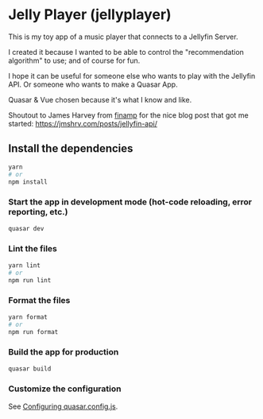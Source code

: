 # Jelly Player (jellyplayer)

This is my toy app of a music player that connects to a Jellyfin Server.

I created it because I wanted to be able to control the "recommendation algorithm" to use; and of course for fun.

I hope it can be useful for someone else who wants to play with the Jellyfin API. Or someone who wants to make a Quasar App.

Quasar & Vue chosen because it's what I know and like.

Shoutout to James Harvey from [finamp](https://github.com/jmshrv/finamp) for the nice blog post that got me started: https://jmshrv.com/posts/jellyfin-api/

## Install the dependencies
```bash
yarn
# or
npm install
```

### Start the app in development mode (hot-code reloading, error reporting, etc.)
```bash
quasar dev
```


### Lint the files
```bash
yarn lint
# or
npm run lint
```


### Format the files
```bash
yarn format
# or
npm run format
```



### Build the app for production
```bash
quasar build
```

### Customize the configuration
See [Configuring quasar.config.js](https://v2.quasar.dev/quasar-cli-vite/quasar-config-js).
